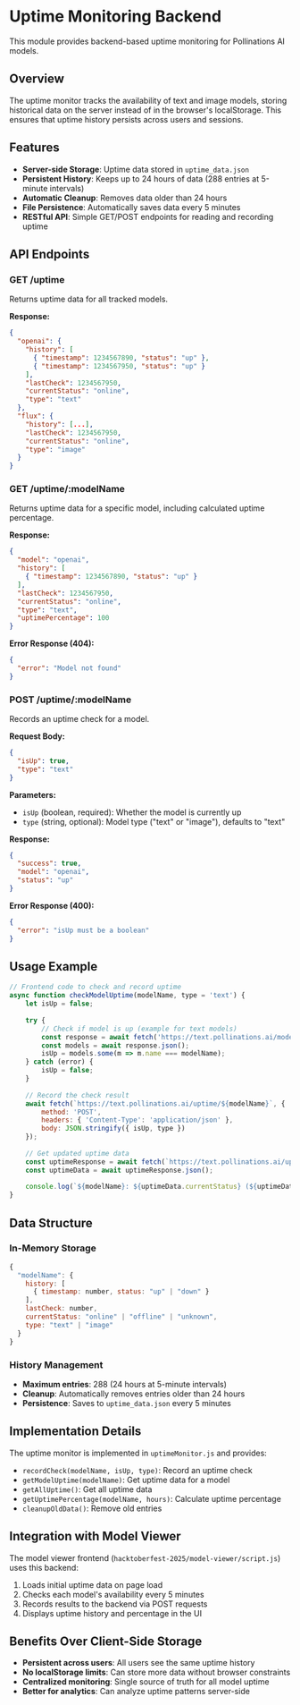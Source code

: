 # Uptime Monitoring Backend

This module provides backend-based uptime monitoring for Pollinations AI models.

## Overview

The uptime monitor tracks the availability of text and image models, storing historical data on the server instead of in the browser's localStorage. This ensures that uptime history persists across users and sessions.

## Features

- **Server-side Storage**: Uptime data stored in `uptime_data.json`
- **Persistent History**: Keeps up to 24 hours of data (288 entries at 5-minute intervals)
- **Automatic Cleanup**: Removes data older than 24 hours
- **File Persistence**: Automatically saves data every 5 minutes
- **RESTful API**: Simple GET/POST endpoints for reading and recording uptime

## API Endpoints

### GET /uptime

Returns uptime data for all tracked models.

**Response:**
```json
{
  "openai": {
    "history": [
      { "timestamp": 1234567890, "status": "up" },
      { "timestamp": 1234567950, "status": "up" }
    ],
    "lastCheck": 1234567950,
    "currentStatus": "online",
    "type": "text"
  },
  "flux": {
    "history": [...],
    "lastCheck": 1234567950,
    "currentStatus": "online",
    "type": "image"
  }
}
```

### GET /uptime/:modelName

Returns uptime data for a specific model, including calculated uptime percentage.

**Response:**
```json
{
  "model": "openai",
  "history": [
    { "timestamp": 1234567890, "status": "up" }
  ],
  "lastCheck": 1234567950,
  "currentStatus": "online",
  "type": "text",
  "uptimePercentage": 100
}
```

**Error Response (404):**
```json
{
  "error": "Model not found"
}
```

### POST /uptime/:modelName

Records an uptime check for a model.

**Request Body:**
```json
{
  "isUp": true,
  "type": "text"
}
```

**Parameters:**
- `isUp` (boolean, required): Whether the model is currently up
- `type` (string, optional): Model type ("text" or "image"), defaults to "text"

**Response:**
```json
{
  "success": true,
  "model": "openai",
  "status": "up"
}
```

**Error Response (400):**
```json
{
  "error": "isUp must be a boolean"
}
```

## Usage Example

```javascript
// Frontend code to check and record uptime
async function checkModelUptime(modelName, type = 'text') {
    let isUp = false;
    
    try {
        // Check if model is up (example for text models)
        const response = await fetch('https://text.pollinations.ai/models');
        const models = await response.json();
        isUp = models.some(m => m.name === modelName);
    } catch (error) {
        isUp = false;
    }
    
    // Record the check result
    await fetch(`https://text.pollinations.ai/uptime/${modelName}`, {
        method: 'POST',
        headers: { 'Content-Type': 'application/json' },
        body: JSON.stringify({ isUp, type })
    });
    
    // Get updated uptime data
    const uptimeResponse = await fetch(`https://text.pollinations.ai/uptime/${modelName}`);
    const uptimeData = await uptimeResponse.json();
    
    console.log(`${modelName}: ${uptimeData.currentStatus} (${uptimeData.uptimePercentage}% uptime)`);
}
```

## Data Structure

### In-Memory Storage

```javascript
{
  "modelName": {
    history: [
      { timestamp: number, status: "up" | "down" }
    ],
    lastCheck: number,
    currentStatus: "online" | "offline" | "unknown",
    type: "text" | "image"
  }
}
```

### History Management

- **Maximum entries**: 288 (24 hours at 5-minute intervals)
- **Cleanup**: Automatically removes entries older than 24 hours
- **Persistence**: Saves to `uptime_data.json` every 5 minutes

## Implementation Details

The uptime monitor is implemented in `uptimeMonitor.js` and provides:

- `recordCheck(modelName, isUp, type)`: Record an uptime check
- `getModelUptime(modelName)`: Get uptime data for a model
- `getAllUptime()`: Get all uptime data
- `getUptimePercentage(modelName, hours)`: Calculate uptime percentage
- `cleanupOldData()`: Remove old entries

## Integration with Model Viewer

The model viewer frontend (`hacktoberfest-2025/model-viewer/script.js`) uses this backend:

1. Loads initial uptime data on page load
2. Checks each model's availability every 5 minutes
3. Records results to the backend via POST requests
4. Displays uptime history and percentage in the UI

## Benefits Over Client-Side Storage

- **Persistent across users**: All users see the same uptime history
- **No localStorage limits**: Can store more data without browser constraints
- **Centralized monitoring**: Single source of truth for all model uptime
- **Better for analytics**: Can analyze uptime patterns server-side
